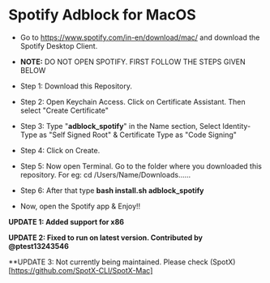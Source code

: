 # Spotify Adblock for MacOS


- Go to https://www.spotify.com/in-en/download/mac/ and download the Spotify Desktop Client.

- **NOTE:** DO NOT OPEN SPOTIFY. FIRST FOLLOW THE STEPS GIVEN BELOW

- Step 1: Download this Repository.
- Step 2: Open Keychain Access. Click on Certificate Assistant. Then select "Create Certificate"
- Step 3: Type "**adblock_spotify**" in the Name section, Select Identity-Type as "Self Signed Root" & Certificate Type as "Code Signing"
- Step 4: Click on Create.
- Step 5: Now open Terminal. Go to the folder where you downloaded this repository. For eg: cd /Users/Name/Downloads......
- Step 6: After that type **bash install.sh adblock_spotify**
- Now, open the Spotify app & Enjoy!!

**UPDATE 1: Added support for x86**

**UPDATE 2: Fixed to run on latest version. Contributed by @ptest13243546**

**UPDATE 3: Not currently being maintained. Please check (SpotX)[https://github.com/SpotX-CLI/SpotX-Mac]
